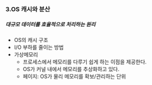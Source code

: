 ### 3.OS 캐시와 분산
##### 대규모 데이터를 효율적으로 처리하는 원리
- OS의 캐시 구조
- I/O 부하를 줄이는 방법
- 가상메모리
  - 프로세스에서 메모리를 다루기 쉽게 하는 이점을 제공한다.
  - OS가 커널 내에서 메모리를 추상화하고 있다.
  - 페이지: OS가 물리 메모리를 확보/관리하는 단위

